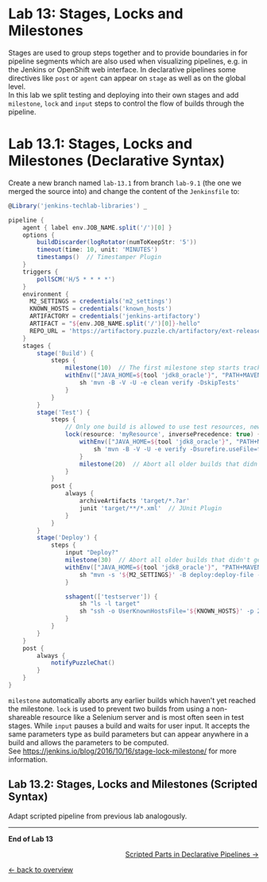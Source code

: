 Lab 13: Stages, Locks and Milestones
====================================

Stages are used to group steps together and to provide boundaries in for pipeline segments which
are also used when visualizing pipelines, e.g. in the Jenkins or OpenShift web interface.
In declarative pipelines some directives like ``post`` or ``agent`` can appear on ``stage`` as well as on the
global level.  
In this lab we split testing and deploying into their own stages and add ``milestone``, ``lock`` and ``input``
steps to control the flow of builds through the pipeline.

Lab 13.1: Stages, Locks and Milestones (Declarative Syntax)
===========================================================

Create a new branch named ``lab-13.1`` from branch
``lab-9.1`` (the one we merged the source into) and change the content of the ``Jenkinsfile`` to:

```groovy
@Library('jenkins-techlab-libraries') _

pipeline {
    agent { label env.JOB_NAME.split('/')[0] }
    options {
        buildDiscarder(logRotator(numToKeepStr: '5'))
        timeout(time: 10, unit: 'MINUTES')
        timestamps()  // Timestamper Plugin
    }
    triggers {
        pollSCM('H/5 * * * *')
    }
    environment {
      M2_SETTINGS = credentials('m2_settings')
      KNOWN_HOSTS = credentials('known_hosts')
      ARTIFACTORY = credentials('jenkins-artifactory')
      ARTIFACT = "${env.JOB_NAME.split('/')[0]}-hello"
      REPO_URL = 'https://artifactory.puzzle.ch/artifactory/ext-release-local'
    }
    stages {
        stage('Build') {
            steps {                 
                milestone(10)  // The first milestone step starts tracking concurrent build order
                withEnv(["JAVA_HOME=${tool 'jdk8_oracle'}", "PATH+MAVEN=${tool 'maven35'}/bin:${env.JAVA_HOME}/bin"]) {
                    sh 'mvn -B -V -U -e clean verify -DskipTests'
                }
            }
        }
        stage('Test') {
            steps {
                // Only one build is allowed to use test resources, newest builds run first
                lock(resource: 'myResource', inversePrecedence: true) {  // Lockable Resources Plugin
                    withEnv(["JAVA_HOME=${tool 'jdk8_oracle'}", "PATH+MAVEN=${tool 'maven35'}/bin:${env.JAVA_HOME}/bin"]) {
                        sh 'mvn -B -V -U -e verify -Dsurefire.useFile=false'
                    }
                    milestone(20)  // Abort all older builds that didn't get here
                }
            }
            post {
                always {
                    archiveArtifacts 'target/*.?ar'
                    junit 'target/**/*.xml'  // JUnit Plugin
                }
            }
        }
        stage('Deploy') {
            steps {
                input "Deploy?"
                milestone(30)  // Abort all older builds that didn't get here
                withEnv(["JAVA_HOME=${tool 'jdk8_oracle'}", "PATH+MAVEN=${tool 'maven35'}/bin:${env.JAVA_HOME}/bin"]) {
                    sh "mvn -s '${M2_SETTINGS}' -B deploy:deploy-file -DrepositoryId='puzzle-releases' -Durl='${REPO_URL}' -DgroupId='com.puzzleitc.jenkins-techlab' -DartifactId='${ARTIFACT}' -Dversion='1.0' -Dpackaging='jar' -Dfile=`echo target/*.jar`"
                }

                sshagent(['testserver']) {
                    sh "ls -l target"
                    sh "ssh -o UserKnownHostsFile='${KNOWN_HOSTS}' -p 2222 richard@testserver.vcap.me 'curl -O -u \'${ARTIFACTORY}\' ${REPO_URL}/com/puzzleitc/jenkins-techlab/${ARTIFACT}/1.0/${ARTIFACT}-1.0.jar && ls -l'"
                }
            }
        }
    }
    post {
        always {
            notifyPuzzleChat()
        }
    }
}
```

``milestone`` automatically aborts any earlier builds which haven't yet
reached the milestone. ``lock`` is used to prevent two builds from
using a non-shareable resource like a Selenium server and is most often seen
in test stages. While ``input`` pauses a build and waits for user input.
It accepts the same parameters type as build parameters but can appear
anywhere in a build and allows the parameters to be computed.  
See <https://jenkins.io/blog/2016/10/16/stage-lock-milestone/> for more information.

Lab 13.2: Stages, Locks and Milestones (Scripted Syntax)
--------------------------------------------------------

Adapt scripted pipeline from previous lab analogously.

---

**End of Lab 13**

<p width="100px" align="right"><a href="14_scripted_parts_declarative.md">Scripted Parts in Declarative Pipelines →</a></p>

[← back to overview](../README.md)
